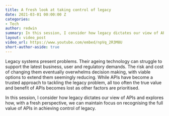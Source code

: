```yaml
---
title: A fresh look at taking control of legacy
date: 2021-03-01 00:00:00 Z
categories:
- Tech
author: redwin
summary: In this session, I consider how legacy dictates our view of APIs and explores how, with a fresh perspective, we can maintain focus on recognising the full value of APIs in achieving control of legacy.
layout: video_post
video_url: https://www.youtube.com/embed/npVq_2R3M8U
short-author-aside: true
---
```


Legacy systems present problems. Their ageing technology can struggle to support the latest business, user and regulatory demands. The risk and cost of changing them eventually overwhelms decision making, with viable options to extend them seemingly reducing. While APIs have become a trusted approach to tackling the legacy problem, all too often the true value and benefit of APIs becomes lost as other factors are prioritised.

In this session, I consider how legacy dictates our view of APIs and explores how, with a fresh perspective, we can maintain focus on recognising the full value of APIs in achieving control of legacy.
